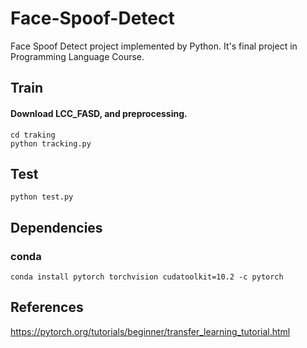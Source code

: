 # Face-Spoof-Detect
Face Spoof Detect project implemented by Python. It's final project in Programming Language Course.
## Train
#### Download LCC_FASD, and preprocessing.
    cd traking
    python tracking.py
## Test
    python test.py
## Dependencies
### conda
    conda install pytorch torchvision cudatoolkit=10.2 -c pytorch
## References
https://pytorch.org/tutorials/beginner/transfer_learning_tutorial.html
